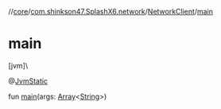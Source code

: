 //[core](../../../index.md)/[com.shinkson47.SplashX6.network](../index.md)/[NetworkClient](index.md)/[main](main.md)

# main

[jvm]\

@[JvmStatic](https://kotlinlang.org/api/latest/jvm/stdlib/kotlin.jvm/-jvm-static/index.html)

fun [main](main.md)(args: [Array](https://kotlinlang.org/api/latest/jvm/stdlib/kotlin/-array/index.html)&lt;[String](https://kotlinlang.org/api/latest/jvm/stdlib/kotlin/-string/index.html)&gt;)
